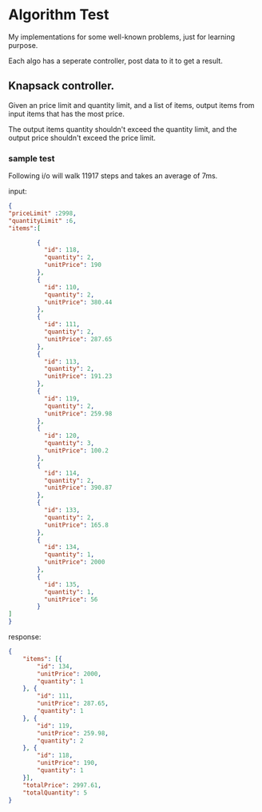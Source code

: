 ﻿# Algorithm Test

My implementations for some well-known problems, just for learning purpose.

Each algo has a seperate controller, post data to it to get a result.

## Knapsack controller.

Given an price limit and quantity limit, and a list of items, output items from input items that has the most price.

The output items quantity shouldn't exceed the quantity limit, and the output price shouldn't exceed the price limit.

### sample test

Following i/o will walk 11917 steps and takes an average of 7ms.

input:

```json
{
"priceLimit" :2998,
"quantityLimit" :6,
"items":[

		{
		  "id": 118,
		  "quantity": 2,
		  "unitPrice": 190
		},
		{
		  "id": 110,
		  "quantity": 2,
		  "unitPrice": 380.44
		},
		{
		  "id": 111,
		  "quantity": 2,
		  "unitPrice": 287.65
		},
		{
		  "id": 113,
		  "quantity": 2,
		  "unitPrice": 191.23
		},
		{
		  "id": 119,
		  "quantity": 2,
		  "unitPrice": 259.98
		},
		{
		  "id": 120,
		  "quantity": 3,
		  "unitPrice": 100.2
		},
		{
		  "id": 114,
		  "quantity": 2,
		  "unitPrice": 390.87
		},
		{
		  "id": 133,
		  "quantity": 2,
		  "unitPrice": 165.8
		},
		{
		  "id": 134,
		  "quantity": 1,
		  "unitPrice": 2000
		},
		{
		  "id": 135,
		  "quantity": 1,
		  "unitPrice": 56
		}
]
}
```

response:

```json
{
	"items": [{
		"id": 134,
		"unitPrice": 2000,
		"quantity": 1
	}, {
		"id": 111,
		"unitPrice": 287.65,
		"quantity": 1
	}, {
		"id": 119,
		"unitPrice": 259.98,
		"quantity": 2
	}, {
		"id": 118,
		"unitPrice": 190,
		"quantity": 1
	}],
	"totalPrice": 2997.61,
	"totalQuantity": 5
}
```